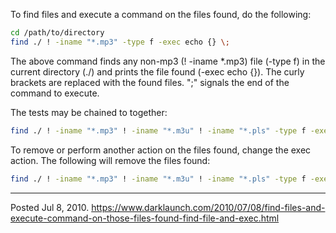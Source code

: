 To find files and execute a command on the files found, do the following:

```bash
cd /path/to/directory
find ./ ! -iname "*.mp3" -type f -exec echo {} \;
```

The above command finds any non-mp3 (! -iname *.mp3) file (-type f) in the current directory (./) and prints the file found (-exec echo {}). The curly brackets are replaced with the found files. "\;" signals the end of the command to execute.

The tests may be chained to together:
```bash
find ./ ! -iname "*.mp3" ! -iname "*.m3u" ! -iname "*.pls" -type f -exec echo {} \;
```

To remove or perform another action on the files found, change the exec action. The following will remove the files found:
```bash
find ./ ! -iname "*.mp3" ! -iname "*.m3u" ! -iname "*.pls" -type f -exec rm {} \;
```

---


Posted Jul 8, 2010.
https://www.darklaunch.com/2010/07/08/find-files-and-execute-command-on-those-files-found-find-file-and-exec.html
